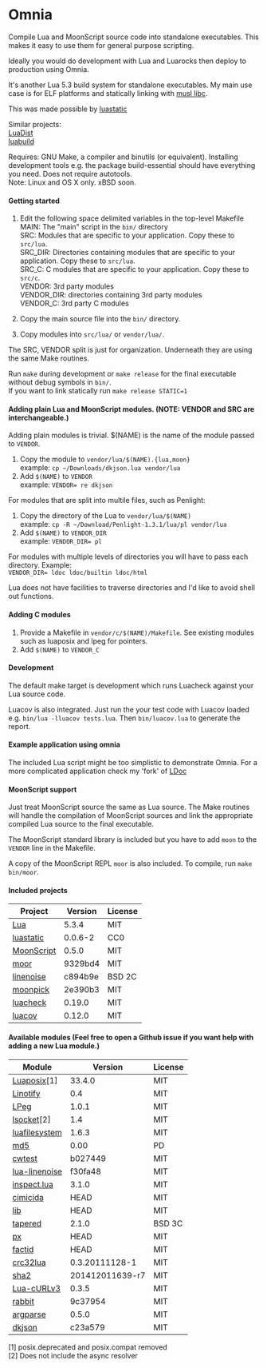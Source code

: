 Omnia
=====

Compile Lua and MoonScript source code into standalone executables. This makes it easy to use them for general purpose scripting.

Ideally you would do development with Lua and Luarocks then deploy to production using Omnia.

It's another Lua 5.3 build system for standalone executables. My main use case is for ELF platforms and statically linking with [musl libc](http://www.musl-libc.org/).

This was made possible by [luastatic](https://github.com/ers35/luastatic)

Similar projects:<br>
[LuaDist](http://luadist.org/)<br/>
[luabuild](https://github.com/stevedonovan/luabuild)

Requires: GNU Make, a compiler and binutils (or equivalent). Installing development tools e.g. the package build-essential should have everything you need. Does not require autotools.<br/>
Note: Linux and OS X only. xBSD soon.

#### Getting started

1. Edit the following space delimited variables in the top-level Makefile<br/>
     MAIN: The "main" script in the `bin/` directory<br/>
     SRC: Modules that are specific to your application. Copy these to `src/lua`. <br/>
     SRC_DIR: Directories containing modules that are specific to your application. Copy these to `src/lua`.</br>
     SRC_C: C modules that are specific to your application. Copy these to `src/c`.<br/>
     VENDOR: 3rd party modules<br/>
     VENDOR_DIR: directories containing 3rd party modules<br/>
     VENDOR_C: 3rd party C modules<br/>

2. Copy the main source file into the `bin/` directory.

3. Copy modules into `src/lua/` or `vendor/lua/`.

The SRC, VENDOR split is just for organization. Underneath they are using the same Make routines.

Run `make` during development or `make release` for the final executable without debug symbols in `bin/`.<br/>
If you want to link statically run `make release STATIC=1`<br/>


#### Adding plain Lua and MoonScript modules. (NOTE: VENDOR and SRC are interchangeable.)

Adding plain modules is trivial. $(NAME) is the name of the module passed to `VENDOR`.

1. Copy the module to `vendor/lua/$(NAME).{lua,moon}`<br/>
  example: `cp ~/Downloads/dkjson.lua vendor/lua`
1. Add `$(NAME)` to `VENDOR`<br/>
  example: `VENDOR= re dkjson`

For modules that are split into multile files, such as Penlight:

1. Copy the directory of the Lua to `vendor/lua/$(NAME)`<br/>
  example: `cp -R ~/Download/Penlight-1.3.1/lua/pl vendor/lua`
1. Add `$(NAME)` to `VENDOR_DIR`<br/>
  example: `VENDOR_DIR= pl`

For modules with multiple levels of directories you will have to pass each directory. Example:<br/>
  `VENDOR_DIR= ldoc ldoc/builtin ldoc/html`

Lua does not have facilities to traverse directories and I'd like to avoid shell out functions.

#### Adding C modules

1. Provide a Makefile in `vendor/c/$(NAME)/Makefile`. See existing modules such as luaposix and lpeg for pointers.
1. Add `$(NAME)` to `VENDOR_C`

#### Development

The default make target is development which runs Luacheck against your Lua source code.

Luacov is also integrated. Just run the your test code with Luacov loaded e.g. `bin/lua -lluacov tests.lua`. Then `bin/luacov.lua` to generate the report.

#### Example application using omnia

The included Lua script might be too simplistic to demonstrate Omnia. For a more complicated application check my 'fork' of [LDoc](https://github.com/tongson/LDoc)

#### MoonScript support

Just treat MoonScript source the same as Lua source. The Make routines will handle the compilation of MoonScript sources and link the appropriate compiled Lua source to the final executable.

The MoonScript standard library is included but you have to add `moon` to the `VENDOR` line in the Makefile.

A copy of the MoonScript REPL `moor` is also included. To compile, run `make bin/moor`.

#### Included projects

Project                                                     | Version         | License
------------------------------------------------------------|-----------------|---------
[Lua](http://www.lua.org)                                   | 5.3.4           | MIT
[luastatic](https://github.com/ers35/luastatic)             | 0.0.6-2         | CC0
[MoonScript](http://moonscript.org)                         | 0.5.0           | MIT
[moor](https://github.com/Nymphium/moor)                    | 9329bd4         | MIT
[linenoise](http://github.com/antirez/linenoise)            | c894b9e         | BSD 2C
[moonpick](https://github.com/nilnor/moonpick)              | 2e390b3         | MIT
[luacheck](https://github.com/mpeterv/luacheck)             | 0.19.0          | MIT
[luacov](https://github.com/keplerproject/luacov)           | 0.12.0          | MIT

#### Available modules (Feel free to open a Github issue if you want help with adding a new Lua module.)

Module                                                          | Version         | License
----------------------------------------------------------------|-----------------|---------
[Luaposix](https://github.com/luaposix/luaposix)[1]             | 33.4.0          | MIT
[Linotify](https://github.com/hoelzro/linotify)                 | 0.4             | MIT
[LPeg](http://www.inf.puc-rio.br/~roberto/lpeg/)                | 1.0.1           | MIT
[lsocket](http://tset.de/lsocket/)[2]                           | 1.4             | MIT
[luafilesystem](https://github.com/keplerproject/luafilesystem) | 1.6.3           | MIT
[md5](http://www.rjek.com/luahash-0.00.tar.bz2)                 | 0.00            | PD
[cwtest](https://github.com/catwell/cwtest)                     | b027449         | MIT
[lua-linenoise](https://github.com/hoelzro/lua-linenoise)       | f30fa48         | MIT
[inspect.lua](https://github.com/kikito/inspect.lua)            | 3.1.0           | MIT
[cimicida](https://github.com/Configi/configi)                  | HEAD            | MIT
[lib](https://github.com/Configi/configi)                       | HEAD            | MIT
[tapered](https://bitbucket.org/telemachus/tapered)             | 2.1.0           | BSD 3C
[px](https://github.com/Configi/configi)                        | HEAD            | MIT
[factid](https://github.com/Configi/configi)                    | HEAD            | MIT
[crc32lua](https://github.com/davidm/lua-digest-crc32lua)       | 0.3.20111128-1  | MIT
[sha2](http://lua-users.org/wiki/SecureHashAlgorithm)           | 201412011639-r7 | MIT
[Lua-cURLv3](https://github.com/Lua-cURL/Lua-cURLv3)            | 0.3.5           | MIT
[rabbit](https://github.com/philanc/plc)                        | 9c37954         | MIT
[argparse](https://github.com/mpeterv/argparse)                 | 0.5.0           | MIT
[dkjson](http://dkolf.de/src/dkjson-lua.fsl/home)               | c23a579         | MIT


[1] posix.deprecated and posix.compat removed<br/>
[2] Does not include the async resolver<br/>

